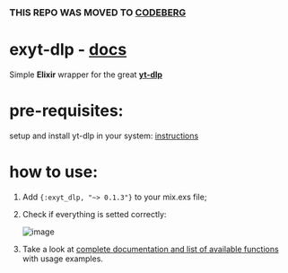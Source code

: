 ### THIS REPO WAS MOVED TO [CODEBERG](https://codeberg.org/v0i4/exyt-dlp)
# exyt-dlp - [docs](https://hexdocs.pm/exyt_dlp/Exyt.html#content)

Simple **Elixir** wrapper for the great [**yt-dlp**](https://github.com/yt-dlp/yt-dlp)

# pre-requisites:  

setup and install yt-dlp in your system: [instructions](https://github.com/yt-dlp/yt-dlp/wiki/Installation)


# how to use:  
  
1. Add `{:exyt_dlp, "~> 0.1.3"}` to your mix.exs file;
2. Check if everything is setted correctly:

    ![image](https://github.com/user-attachments/assets/aa1b068f-b8aa-46fc-82d3-a4da60743081)

3. Take a look at [complete documentation and list of available functions](https://hexdocs.pm/exyt_dlp/Exyt.html#content) with usage examples.

